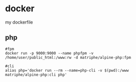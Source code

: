 # docker
my dockerfile

## php
```shell
#fpm
docker run -p 9000:9000 --name phpfpm -v /home/user/public_html:/www:rw -d matriphe/alpine-php:fpm

#cli
alias php='docker run --rm --name=php-cli -v $(pwd):/www matriphe/alpine-php:cli php'

```
